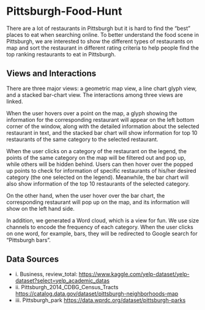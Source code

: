 # Pittsburgh-Food-Hunt
There are a lot of restaurants in Pittsburgh but it is hard to find the “best” places to eat when searching online. To better understand the food scene in Pittsburgh, we are interested to show the different types of restaurants on map and sort the restaurant in different rating criteria to help people find the top ranking restaurants to eat in Pittsburgh.

## Views and Interactions
There are three major views: a geometric map view, a line chart glyph view, and a stacked bar-chart view. The interactions among three views are linked. 

When the user hovers over a point on the map, a glyph showing the information for the corresponding restaurant will appear on the left bottom corner of the window, along with the detailed information about the selected restaurant in text, and the stacked bar chart will show information for top 10 restaurants of the same category
to the selected restaurant.

When the user clicks on a category of the restaurant on the legend, the points of the same category on the map will be filtered out and pop up, while others will be hidden behind. Users can then hover over the popped up points to check for information of specific restaurants of his/her desired category (the one selected on the legend). Meanwhile, the bar chart will also show information of the top 10 restaurants of the selected category.

On the other hand, when the user hover over the bar chart, the corresponding restaurant will pop up on the map, and its information will show on the left hand side.

In addition, we generated a Word cloud, which is a view for fun. We use size channels to encode the frequency of each category. When the user clicks on one word, for example, bars, they will be redirected to Google search for “Pittsburgh bars”.

## Data Sources
- i. Business, review_total:
https://www.kaggle.com/yelp-dataset/yelp-dataset?select=yelp_academic_datas
- ii. Pittsburgh_2014_CDBG_Census_Tracts
https://catalog.data.gov/dataset/pittsburgh-neighborhoods-map
- iii. Pittsburgh_park
https://data.wprdc.org/dataset/pittsburgh-parks
